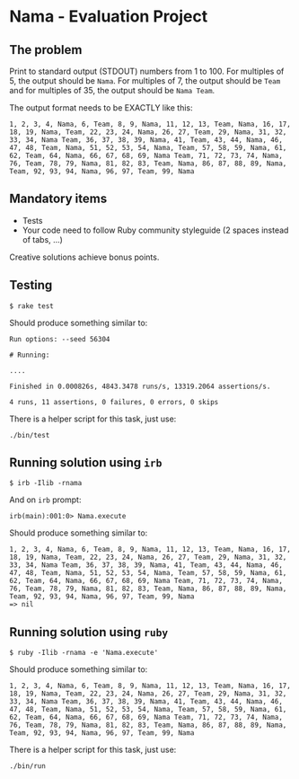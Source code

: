 # Nama - Evaluation Project

## The problem

Print to standard output (STDOUT) numbers from 1 to 100. For multiples of 5, the output should be `Nama`. For multiples of 7, the output should be `Team` and for multiples of 35, the output should be `Nama Team`.

The output format needs to be EXACTLY like this:

```
1, 2, 3, 4, Nama, 6, Team, 8, 9, Nama, 11, 12, 13, Team, Nama, 16, 17, 18, 19, Nama, Team, 22, 23, 24, Nama, 26, 27, Team, 29, Nama, 31, 32, 33, 34, Nama Team, 36, 37, 38, 39, Nama, 41, Team, 43, 44, Nama, 46, 47, 48, Team, Nama, 51, 52, 53, 54, Nama, Team, 57, 58, 59, Nama, 61, 62, Team, 64, Nama, 66, 67, 68, 69, Nama Team, 71, 72, 73, 74, Nama, 76, Team, 78, 79, Nama, 81, 82, 83, Team, Nama, 86, 87, 88, 89, Nama, Team, 92, 93, 94, Nama, 96, 97, Team, 99, Nama
```

## Mandatory items

* Tests
* Your code need to follow Ruby community styleguide (2 spaces instead of tabs, ...)

Creative solutions achieve bonus points.

## Testing

```
$ rake test
```

Should produce something similar to:

```
Run options: --seed 56304

# Running:

....

Finished in 0.000826s, 4843.3478 runs/s, 13319.2064 assertions/s.

4 runs, 11 assertions, 0 failures, 0 errors, 0 skips
```

There is a helper script for this task, just use:

```
./bin/test
```

## Running solution using `irb`

```
$ irb -Ilib -rnama
```

And on `irb` prompt:

```
irb(main):001:0> Nama.execute
```

Should produce something similar to:

```
1, 2, 3, 4, Nama, 6, Team, 8, 9, Nama, 11, 12, 13, Team, Nama, 16, 17, 18, 19, Nama, Team, 22, 23, 24, Nama, 26, 27, Team, 29, Nama, 31, 32, 33, 34, Nama Team, 36, 37, 38, 39, Nama, 41, Team, 43, 44, Nama, 46, 47, 48, Team, Nama, 51, 52, 53, 54, Nama, Team, 57, 58, 59, Nama, 61, 62, Team, 64, Nama, 66, 67, 68, 69, Nama Team, 71, 72, 73, 74, Nama, 76, Team, 78, 79, Nama, 81, 82, 83, Team, Nama, 86, 87, 88, 89, Nama, Team, 92, 93, 94, Nama, 96, 97, Team, 99, Nama
=> nil
```

## Running solution using `ruby`

```
$ ruby -Ilib -rnama -e 'Nama.execute'
```

Should produce something similar to:

```
1, 2, 3, 4, Nama, 6, Team, 8, 9, Nama, 11, 12, 13, Team, Nama, 16, 17, 18, 19, Nama, Team, 22, 23, 24, Nama, 26, 27, Team, 29, Nama, 31, 32, 33, 34, Nama Team, 36, 37, 38, 39, Nama, 41, Team, 43, 44, Nama, 46, 47, 48, Team, Nama, 51, 52, 53, 54, Nama, Team, 57, 58, 59, Nama, 61, 62, Team, 64, Nama, 66, 67, 68, 69, Nama Team, 71, 72, 73, 74, Nama, 76, Team, 78, 79, Nama, 81, 82, 83, Team, Nama, 86, 87, 88, 89, Nama, Team, 92, 93, 94, Nama, 96, 97, Team, 99, Nama
```

There is a helper script for this task, just use:

```
./bin/run
```

